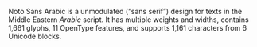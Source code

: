 Noto Sans Arabic is a unmodulated (“sans serif”) design for texts in the Middle Eastern _Arabic_ script. It has multiple weights and widths, contains 1,661 glyphs, 11 OpenType features, and supports 1,161 characters from 6 Unicode blocks.